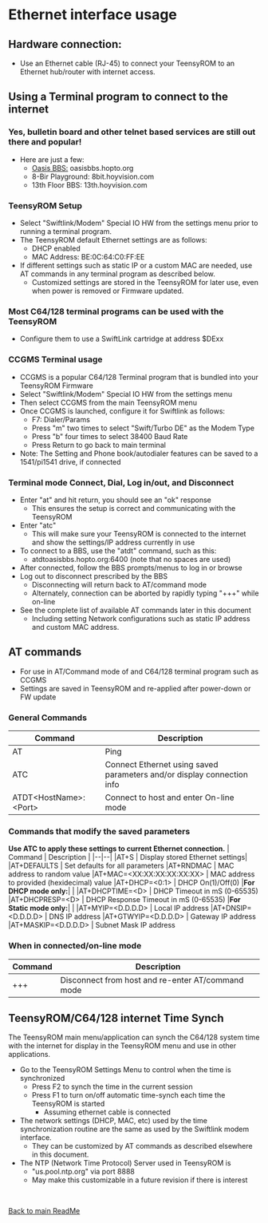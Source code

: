 # Ethernet interface usage

## Hardware connection:
  * Use an Ethernet cable (RJ-45) to connect your TeensyROM to an Ethernet hub/router with internet access.

## Using a Terminal program to connect to the internet
  ### Yes, bulletin board and other telnet based services are still out there and popular!
  * Here are just a few:
    * [Oasis BBS:](https://theoasisbbs.com/) oasisbbs.hopto.org
    * 8-Bir Playground: 8bit.hoyvision.com    
    * 13th Floor BBS: 13th.hoyvision.com

  ### TeensyROM Setup
  * Select "Swiftlink/Modem" Special IO HW from the settings menu prior to running a terminal program.
  * The TeensyROM default Ethernet settings are as follows:
    * DHCP enabled
    * MAC Address: BE:0C:64:C0:FF:EE
  * If different settings such as static IP or a custom MAC are needed, use AT commands in any terminal program as described below.
    * Customized settings are stored in the TeensyROM for later use, even when power is removed or Firmware updated.

  ### Most C64/128 terminal programs can be used with the TeensyROM
  * Configure them to use a SwiftLink cartridge at address $DExx
    
  ### **CCGMS Terminal usage**
  * CCGMS is a popular C64/128 Terminal program that is bundled into your TeensyROM Firmware
  * Select "Swiftlink/Modem" Special IO HW from the settings menu 
  * Then select CCGMS from the main TeensyROM menu
  * Once CCGMS is launched, configure it for Swiftlink as follows:
    * F7: Dialer/Params
    * Press "m" two times to select "Swift/Turbo DE" as the Modem Type
    * Press "b" four times to select 38400 Baud Rate
    * Press Return to go back to main terminal
  * Note: The Setting and Phone book/autodialer features can be saved to a 1541/pi1541 drive, if connected
  ### Terminal mode Connect, Dial, Log in/out, and Disconnect
  * Enter "at" and hit return, you should see an "ok" response
    * This ensures the setup is correct and communicating with the TeensyROM
  * Enter "atc" 
    * This will make sure your TeensyROM is connected to the internet and show the settings/IP address currently in use
  * To connect to a BBS, use the "atdt" command, such as this:
    * atdtoasisbbs.hopto.org:6400   (note that no spaces are used)
  * After connected, follow the BBS prompts/menus to log in or browse
  * Log out to disconnect prescribed by the BBS
    * Disconnecting will return back to AT/command mode
    * Alternately,  connection can be aborted by rapidly typing "+++" while on-line  
  * See the complete list of available AT commands later in this document
    * Including setting Network configurations such as static IP address and custom MAC address.

## AT commands
  * For use in AT/Command mode of and C64/128 terminal program such as CCGMS
  * Settings are saved in TeensyROM and re-applied after power-down or FW update

### General Commands
| Command | Description |
|--|--|
|AT | Ping  |
|ATC | Connect Ethernet using saved parameters and/or display connection info|
|ATDT\<HostName>:\<Port> | Connect to host and enter On-line mode|

### Commands that modify the saved parameters
**Use ATC to apply these settings to current Ethernet connection.**
| Command | Description |
|--|--|
|AT+S | Display stored Ethernet settings|
|AT+DEFAULTS | Set defaults for all parameters
|AT+RNDMAC | MAC address to random value
|AT+MAC=\<XX:XX:XX:XX:XX:XX>  | MAC address to provided (hexidecimal) value
|AT+DHCP=\<0:1> | DHCP On(1)/Off(0)
|**For DHCP mode only:**|  |
|AT+DHCPTIME=\<D> |  DHCP Timeout in mS (0-65535)
|AT+DHCPRESP=\<D> |  DHCP Response Timeout in mS (0-65535)
|**For Static mode only:**|  |
|AT+MYIP=<D.D.D.D> | Local IP address
|AT+DNSIP=<D.D.D.D> | DNS IP address
|AT+GTWYIP=<D.D.D.D> | Gateway IP address
|AT+MASKIP=<D.D.D.D> | Subnet Mask IP address

### When in connected/on-line mode
| Command | Description |
|--|--|
|+++ | Disconnect from host and re-enter AT/command mode

## TeensyROM/C64/128 internet Time Synch
The TeensyROM main menu/application can synch the C64/128 system time with the internet for display in the TeensyROM menu and use in other applications.
* Go to the TeensyROM Settings Menu to control when the time is synchronized
  * Press F2 to synch the time in the current session
  * Press F1 to turn on/off automatic time-synch each time the TeensyROM is started
    * Assuming ethernet cable is connected
* The network settings (DHCP, MAC, etc) used by the time synchronization routine are the same as used by the Swiftlink modem interface.
  * They can be customized by AT commands as described elsewhere in this document.
* The NTP (Network Time Protocol) Server used in TeensyROM is
  * "us.pool.ntp.org"  via port 8888
  * May make this customizable in a future revision if there is interest

 <br>

[Back to main ReadMe](SensoriumEmbedded/TeensyROM/README.md)
 
